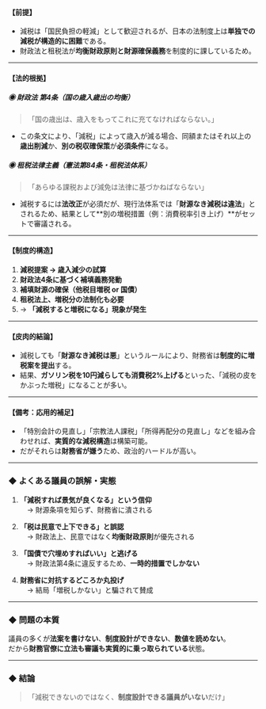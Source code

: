 #### 【前提】
- 減税は「国民負担の軽減」として歓迎されるが、日本の法制度上は**単独での減税が構造的に困難**である。
- 財政法と租税法が**均衡財政原則と財源確保義務**を制度的に課しているため。

---

#### 【法的根拠】

##### ◉ 財政法 第4条（国の歳入歳出の均衡）
> 「国の歳出は、歳入をもってこれに充てなければならない。」

- この条文により、「減税」によって歳入が減る場合、同額またはそれ以上の**歳出削減**か、**別の税収確保策**が**必須条件**になる。

##### ◉ 租税法律主義（憲法第84条・租税法体系）
> 「あらゆる課税および減免は法律に基づかねばならない」

- 減税するには**法改正**が必須だが、現行法体系では「**財源なき減税は違法**」とされるため、結果として**別の増税措置（例：消費税率引き上げ）**がセットで審議される。

---

#### 【制度的構造】

1. **減税提案 → 歳入減少の試算**
2. **財政法4条に基づく補填義務発動**
3. **補填財源の確保（他税目増税 or 国債）**
4. **租税法上、増税分の法制化も必要**
5. → **「減税すると増税になる」現象が発生**

---

#### 【皮肉的結論】
- 減税しても「**財源なき減税は悪**」というルールにより、財務省は**制度的に増税案を提出**する。
- 結果、**ガソリン税を10円減らしても消費税2%上げる**といった、「減税の皮をかぶった増税」になることが多い。

---

#### 【備考：応用的補足】
- 「特別会計の見直し」「宗教法人課税」「所得再配分の見直し」などを組み合わせれば、**実質的な減税構造**は構築可能。
- だがそれらは**財務省が嫌う**ため、政治的ハードルが高い。

---


### ◆ よくある議員の誤解・実態

1. **「減税すれば景気が良くなる」という信仰**  
　→ 財源条項を知らず、財務省に潰される

2. **「税は民意で上下できる」と誤認**  
　→ 財政法上、民意ではなく**均衡財政原則**が優先される

3. **「国債で穴埋めすればいい」と逃げる**  
　→ 財政法第4条に違反するため、**一時的措置でしかない**

4. **財務省に対抗するどころか丸投げ**  
　→ 結局「増税しかない」と騙されて賛成

---

### ◆ 問題の本質
議員の多くが**法案を書けない**、**制度設計ができない**、**数値を読めない**。  
だから**財務官僚に立法も審議も実質的に乗っ取られている**状態。

---

### ◆ 結論
> 「減税できないのではなく、**制度設計できる議員がいない**だけ」

